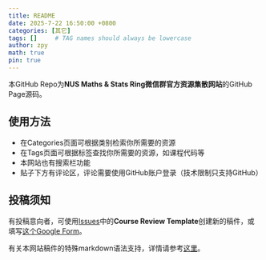 ```yaml
---
title: README
date: 2025-7-22 16:50:00 +0800
categories: [其它]
tags: []     # TAG names should always be lowercase
author: zpy
math: true
pin: true
---
```

本GitHub Repo为**NUS Maths & Stats Ring微信群官方资源集散网站**的GitHub Page源码。

## 使用方法

- 在Categories页面可根据类别检索你所需要的资源
- 在Tags页面可根据标签查找你所需要的资源，如课程代码等
- 本网站也有搜索栏功能
- 贴子下方有评论区，评论需要使用GitHub账户登录（技术限制只支持GitHub）

## 投稿须知

有投稿意向者，可使用[Issues](https://github.com/Z-Puyu/Math-Ring-Website/issues)中的**Course Review Template**创建新的稿件，或填写[这个Google Form](https://forms.gle/H9yPSHiB52qC9ks16)。

有关本网站稿件的特殊markdown语法支持，详情请参考[这里](https://chirpy.cotes.page/posts/write-a-new-post/)。



